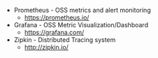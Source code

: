 * Prometheus - OSS metrics and alert monitoring
    * https://prometheus.io/
* Grafana - OSS Metric Visualization/Dashboard
    * https://grafana.com/
* Zipkin - Distributed Tracing system
    * http://zipkin.io/
    